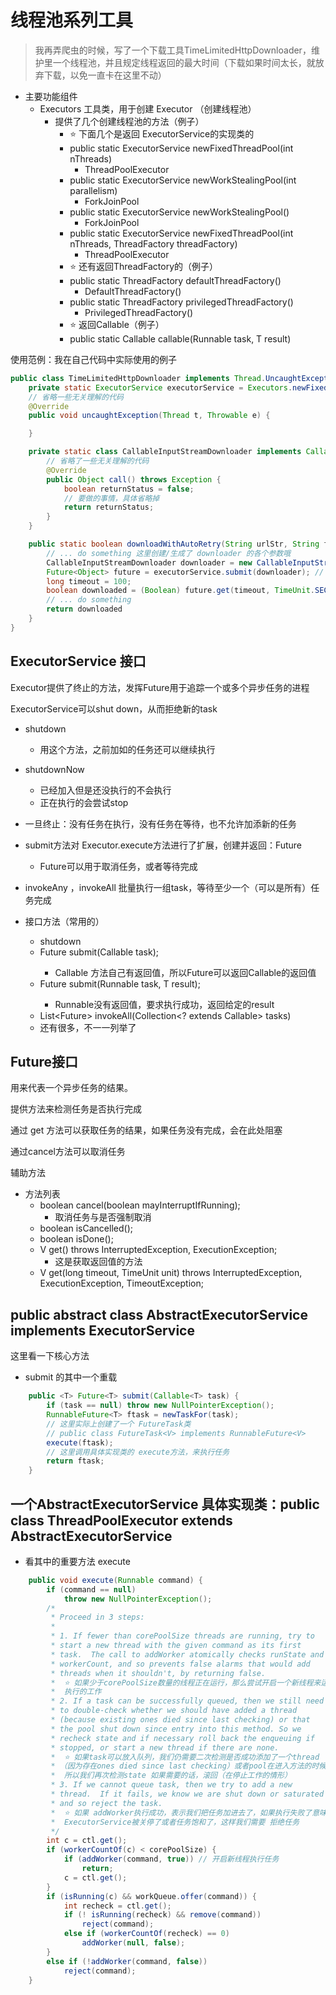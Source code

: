 # 线程池系列工具

> 我再弄爬虫的时候，写了一个下载工具TimeLimitedHttpDownloader，维护里一个线程池，并且规定线程返回的最大时间（下载如果时间太长，就放弃下载，以免一直卡在这里不动）

- 主要功能组件
  - Executors 工具类，用于创建 Executor （创建线程池）
    - 提供了几个创建线程池的方法（例子）
      - ⭐ 下面几个是返回 ExecutorService的实现类的
      - public static ExecutorService newFixedThreadPool(int nThreads)
        - ThreadPoolExecutor
      - public static ExecutorService newWorkStealingPool(int parallelism)
        - ForkJoinPool
      - public static ExecutorService newWorkStealingPool()
        - ForkJoinPool
      - public static ExecutorService newFixedThreadPool(int nThreads, ThreadFactory threadFactory)
        - ThreadPoolExecutor
      - ⭐ 还有返回ThreadFactory的（例子）
      - public static ThreadFactory defaultThreadFactory()
        - DefaultThreadFactory()
      - public static ThreadFactory privilegedThreadFactory()
        - PrivilegedThreadFactory()
      - ⭐ 返回Callable（例子）
      - public static <T> Callable<T> callable(Runnable task, T result)

使用范例：我在自己代码中实际使用的例子
```java
public class TimeLimitedHttpDownloader implements Thread.UncaughtExceptionHandler {
    private static ExecutorService executorService = Executors.newFixedThreadPool(10); // ⭐ 创建一个 ExecutorService 线程池
    // 省略一些无关理解的代码
    @Override
    public void uncaughtException(Thread t, Throwable e) {

    }

    private static class CallableInputStreamDownloader implements Callable { // 这是具体要在线程中执行的任务
        // 省略了一些无关理解的代码
        @Override
        public Object call() throws Exception {
            boolean returnStatus = false;
            // 要做的事情，具体省略掉
            return returnStatus;
        }
    }

    public static boolean downloadWithAutoRetry(String urlStr, String filename, String referer, SpiderTask spiderTask) throws IOException {
        // ... do something 这里创建/生成了 downloader 的各个参数哦
        CallableInputStreamDownloader downloader = new CallableInputStreamDownloader(in, out, fileSize, filename);
        Future<Object> future = executorService.submit(downloader); // ⭐ 向线程池提交任务，并回去返回值 Future
        long timeout = 100;
        boolean downloaded = (Boolean) future.get(timeout, TimeUnit.SECONDS); // ⭐ 使用 future.get 获取 Callable中 call 方法的返回值
        // ... do something
        return downloaded
    }
}
```

## ExecutorService 接口

Executor提供了终止的方法，发挥Future用于追踪一个或多个异步任务的进程

ExecutorService可以shut down，从而拒绝新的task
- shutdown
  - 用这个方法，之前加如的任务还可以继续执行
- shutdownNow
  - 已经加入但是还没执行的不会执行
  - 正在执行的会尝试stop
- 一旦终止：没有任务在执行，没有任务在等待，也不允许加添新的任务

- submit方法对 Executor.execute方法进行了扩展，创建并返回：Future
  - Future可以用于取消任务，或者等待完成
- invokeAny ，invokeAll 批量执行一组task，等待至少一个（可以是所有）任务完成

- 接口方法（常用的）
  - shutdown
  - <T> Future<T> submit(Callable<T> task);
    - Callable 方法自己有返回值，所以Future可以返回Callable的返回值
  - <T> Future<T> submit(Runnable task, T result);
    - Runnable没有返回值，要求执行成功，返回给定的result
  - <T> List<Future<T>> invokeAll(Collection<? extends Callable<T>> tasks)
  - 还有很多，不一一列举了

## Future接口

用来代表一个异步任务的结果。

提供方法来检测任务是否执行完成

通过 get 方法可以获取任务的结果，如果任务没有完成，会在此处阻塞

通过cancel方法可以取消任务

辅助方法

- 方法列表
  - boolean cancel(boolean mayInterruptIfRunning);
    - 取消任务与是否强制取消
  - boolean isCancelled();
  - boolean isDone();
  - V get() throws InterruptedException, ExecutionException;
    - 这是获取返回值的方法
  - V get(long timeout, TimeUnit unit)
        throws InterruptedException, ExecutionException, TimeoutException;

## public abstract class AbstractExecutorService implements ExecutorService

这里看一下核心方法
- submit 的其中一个重载
```java
    public <T> Future<T> submit(Callable<T> task) {
        if (task == null) throw new NullPointerException();
        RunnableFuture<T> ftask = newTaskFor(task);
        // 这里实际上创建了一个 FutureTask类
        // public class FutureTask<V> implements RunnableFuture<V> 
        execute(ftask);
        // 这里调用具体实现类的 execute方法，来执行任务
        return ftask;
    }
```

## 一个AbstractExecutorService 具体实现类：public class ThreadPoolExecutor extends AbstractExecutorService

- 看其中的重要方法 execute
```java
    public void execute(Runnable command) {
        if (command == null)
            throw new NullPointerException();
        /*
         * Proceed in 3 steps:
         *
         * 1. If fewer than corePoolSize threads are running, try to
         * start a new thread with the given command as its first
         * task.  The call to addWorker atomically checks runState and
         * workerCount, and so prevents false alarms that would add
         * threads when it shouldn't, by returning false.
         *  ⭐ 如果少于corePoolSize数量的线程正在运行，那么尝试开启一个新线程来运行
         *  执行的工作
         * 2. If a task can be successfully queued, then we still need
         * to double-check whether we should have added a thread
         * (because existing ones died since last checking) or that
         * the pool shut down since entry into this method. So we
         * recheck state and if necessary roll back the enqueuing if
         * stopped, or start a new thread if there are none.
         *  ⭐ 如果task可以放入队列，我们仍需要二次检测是否成功添加了一个thread
         * （因为存在ones died since last checking）或者pool在进入方法的时候被shut down了
         *  所以我们再次检测state 如果需要的话，滚回（在停止工作的情形） 
         * 3. If we cannot queue task, then we try to add a new
         * thread.  If it fails, we know we are shut down or saturated
         * and so reject the task.
         *  ⭐ 如果 addWorker执行成功，表示我们把任务加进去了，如果执行失败了意味着
         *  ExecutorService被关停了或者任务饱和了，这样我们需要 拒绝任务
         */
        int c = ctl.get();
        if (workerCountOf(c) < corePoolSize) {
            if (addWorker(command, true)) // 开启新线程执行任务
                return;
            c = ctl.get();
        }
        if (isRunning(c) && workQueue.offer(command)) {
            int recheck = ctl.get();
            if (! isRunning(recheck) && remove(command))
                reject(command);
            else if (workerCountOf(recheck) == 0)
                addWorker(null, false);
        }
        else if (!addWorker(command, false))
            reject(command);
    }
```